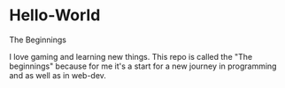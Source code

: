 # Hello-World
The Beginnings

I love gaming and learning new things.
This repo is called the "The beginnings" because for me it's a start for a new journey in programming and
as well as in web-dev.
